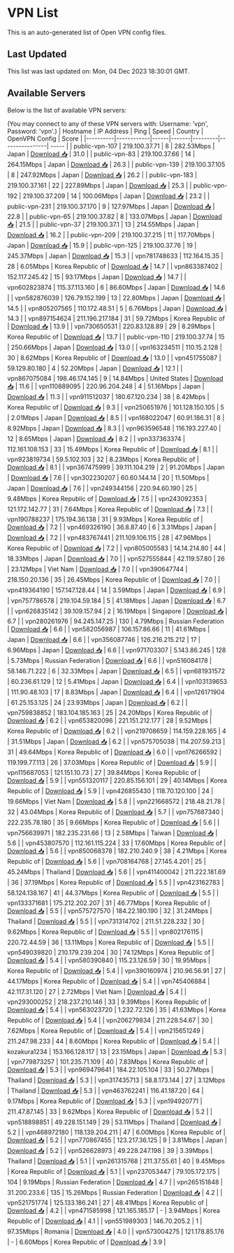 # VPN List

This is an auto-generated list of Open VPN config files.

## Last Updated

This list was last updated on: Mon, 04 Dec 2023 18:30:01 GMT.

## Available Servers

Below is the list of available VPN servers:

(You may connect to any of these VPN servers with: Username: 'vpn', Password: 'vpn'.)
| Hostname | IP Address | Ping | Speed | Country | OpenVPN Config | Score |
|----------|------------|------|-------|---------|----------------| ----- |
| public-vpn-107 | 219.100.37.71 | 8 | 282.53Mbps | Japan | [Download 📥](./configs/server_0_JP.ovpn) | 31.0 |
| public-vpn-83 | 219.100.37.66 | 14 | 264.15Mbps | Japan | [Download 📥](./configs/server_1_JP.ovpn) | 26.3 |
| public-vpn-139 | 219.100.37.105 | 8 | 247.92Mbps | Japan | [Download 📥](./configs/server_2_JP.ovpn) | 26.2 |
| public-vpn-183 | 219.100.37.161 | 22 | 227.89Mbps | Japan | [Download 📥](./configs/server_3_JP.ovpn) | 25.3 |
| public-vpn-192 | 219.100.37.209 | 14 | 100.06Mbps | Japan | [Download 📥](./configs/server_4_JP.ovpn) | 23.2 |
| public-vpn-231 | 219.100.37.170 | 9 | 127.97Mbps | Japan | [Download 📥](./configs/server_5_JP.ovpn) | 22.8 |
| public-vpn-65 | 219.100.37.82 | 8 | 133.07Mbps | Japan | [Download 📥](./configs/server_6_JP.ovpn) | 21.5 |
| public-vpn-37 | 219.100.37.1 | 13 | 214.55Mbps | Japan | [Download 📥](./configs/server_7_JP.ovpn) | 16.2 |
| public-vpn-209 | 219.100.37.215 | 11 | 117.70Mbps | Japan | [Download 📥](./configs/server_8_JP.ovpn) | 15.9 |
| public-vpn-125 | 219.100.37.76 | 19 | 245.37Mbps | Japan | [Download 📥](./configs/server_9_JP.ovpn) | 15.3 |
| vpn781748633 | 112.164.15.35 | 28 | 6.05Mbps | Korea Republic of | [Download 📥](./configs/server_10_KR.ovpn) | 14.7 |
| vpn863387402 | 152.117.245.42 | 15 | 93.17Mbps | Japan | [Download 📥](./configs/server_11_JP.ovpn) | 14.7 |
| vpn602823874 | 115.37.113.160 | 6 | 86.60Mbps | Japan | [Download 📥](./configs/server_12_JP.ovpn) | 14.6 |
| vpn582876039 | 126.79.152.199 | 13 | 22.80Mbps | Japan | [Download 📥](./configs/server_13_JP.ovpn) | 14.5 |
| vpn805207565 | 110.172.48.51 | 5 | 6.76Mbps | Japan | [Download 📥](./configs/server_14_JP.ovpn) | 14.3 |
| vpn897154624 | 211.196.217.184 | 31 | 59.72Mbps | Korea Republic of | [Download 📥](./configs/server_15_KR.ovpn) | 13.9 |
| vpn730650531 | 220.83.128.89 | 29 | 8.29Mbps | Korea Republic of | [Download 📥](./configs/server_16_KR.ovpn) | 13.7 |
| public-vpn-110 | 219.100.37.74 | 15 | 250.66Mbps | Japan | [Download 📥](./configs/server_17_JP.ovpn) | 13.0 |
| vpn163234511 | 110.15.2.128 | 30 | 8.62Mbps | Korea Republic of | [Download 📥](./configs/server_18_KR.ovpn) | 13.0 |
| vpn451755087 | 59.129.80.180 | 4 | 52.20Mbps | Japan | [Download 📥](./configs/server_19_JP.ovpn) | 12.1 |
| vpn867075084 | 198.46.174.145 | 9 | 14.84Mbps | United States | [Download 📥](./configs/server_20_US.ovpn) | 11.6 |
| vpn110889095 | 220.96.204.248 | 4 | 51.16Mbps | Japan | [Download 📥](./configs/server_21_JP.ovpn) | 11.3 |
| vpn911512037 | 180.67.120.234 | 38 | 8.42Mbps | Korea Republic of | [Download 📥](./configs/server_22_KR.ovpn) | 9.3 |
| vpn250651976 | 101.128.150.105 | 5 | 2.01Mbps | Japan | [Download 📥](./configs/server_23_JP.ovpn) | 8.5 |
| vpn168022047 | 60.91.186.31 | 8 | 8.92Mbps | Japan | [Download 📥](./configs/server_24_JP.ovpn) | 8.3 |
| vpn963596548 | 116.193.227.40 | 12 | 8.65Mbps | Japan | [Download 📥](./configs/server_25_JP.ovpn) | 8.2 |
| vpn337363374 | 112.161.108.153 | 33 | 15.49Mbps | Korea Republic of | [Download 📥](./configs/server_26_KR.ovpn) | 8.1 |
| vpn923819734 | 59.5.102.103 | 32 | 8.23Mbps | Korea Republic of | [Download 📥](./configs/server_27_KR.ovpn) | 8.1 |
| vpn367475999 | 39.111.104.219 | 2 | 91.20Mbps | Japan | [Download 📥](./configs/server_28_JP.ovpn) | 7.6 |
| vpn302230207 | 60.60.144.14 | 20 | 11.50Mbps | Japan | [Download 📥](./configs/server_29_JP.ovpn) | 7.6 |
| vpn249344156 | 220.94.60.190 | 25 | 9.48Mbps | Korea Republic of | [Download 📥](./configs/server_30_KR.ovpn) | 7.5 |
| vpn243092353 | 121.172.142.77 | 31 | 7.64Mbps | Korea Republic of | [Download 📥](./configs/server_31_KR.ovpn) | 7.3 |
| vpn190788237 | 175.194.36.138 | 31 | 9.93Mbps | Korea Republic of | [Download 📥](./configs/server_32_KR.ovpn) | 7.2 |
| vpn469326190 | 36.8.87.40 | 6 | 3.31Mbps | Japan | [Download 📥](./configs/server_33_JP.ovpn) | 7.2 |
| vpn483767441 | 211.109.106.115 | 28 | 47.96Mbps | Korea Republic of | [Download 📥](./configs/server_34_KR.ovpn) | 7.2 |
| vpn805005583 | 14.14.214.80 | 44 | 18.33Mbps | Japan | [Download 📥](./configs/server_35_JP.ovpn) | 7.0 |
| vpn527555844 | 42.119.57.80 | 26 | 23.12Mbps | Viet Nam | [Download 📥](./configs/server_36_VN.ovpn) | 7.0 |
| vpn390647744 | 218.150.20.136 | 35 | 26.45Mbps | Korea Republic of | [Download 📥](./configs/server_37_KR.ovpn) | 7.0 |
| vpn419364190 | 157.147.128.44 | 14 | 3.59Mbps | Japan | [Download 📥](./configs/server_38_JP.ovpn) | 6.9 |
| vpn757786578 | 219.104.59.184 | 5 | 41.18Mbps | Japan | [Download 📥](./configs/server_39_JP.ovpn) | 6.7 |
| vpn626835142 | 39.109.157.94 | 2 | 16.19Mbps | Singapore | [Download 📥](./configs/server_40_SG.ovpn) | 6.7 |
| vpn280261976 | 94.245.147.25 | 130 | 4.79Mbps | Russian Federation | [Download 📥](./configs/server_41_RU.ovpn) | 6.6 |
| vpn582056987 | 106.157.86.66 | 11 | 41.61Mbps | Japan | [Download 📥](./configs/server_42_JP.ovpn) | 6.6 |
| vpn356087746 | 126.216.215.212 | 17 | 6.96Mbps | Japan | [Download 📥](./configs/server_43_JP.ovpn) | 6.6 |
| vpn971703307 | 5.143.86.245 | 128 | 5.73Mbps | Russian Federation | [Download 📥](./configs/server_44_RU.ovpn) | 6.6 |
| vpn516084178 | 58.146.71.222 | 6 | 32.33Mbps | Japan | [Download 📥](./configs/server_45_JP.ovpn) | 6.5 |
| vpn681931572 | 60.236.61.129 | 12 | 5.41Mbps | Japan | [Download 📥](./configs/server_46_JP.ovpn) | 6.4 |
| vpn103139653 | 111.90.48.103 | 17 | 8.83Mbps | Japan | [Download 📥](./configs/server_47_JP.ovpn) | 6.4 |
| vpn126171904 | 61.25.153.125 | 24 | 23.93Mbps | Japan | [Download 📥](./configs/server_48_JP.ovpn) | 6.2 |
| vpn759838852 | 183.104.185.163 | 25 | 24.20Mbps | Korea Republic of | [Download 📥](./configs/server_49_KR.ovpn) | 6.2 |
| vpn653820096 | 221.151.212.177 | 28 | 9.52Mbps | Korea Republic of | [Download 📥](./configs/server_50_KR.ovpn) | 6.2 |
| vpn219708659 | 114.159.228.165 | 4 | 31.51Mbps | Japan | [Download 📥](./configs/server_51_JP.ovpn) | 6.2 |
| vpn575705038 | 114.207.59.213 | 31 | 49.64Mbps | Korea Republic of | [Download 📥](./configs/server_52_KR.ovpn) | 6.0 |
| vpn176266592 | 119.199.77.113 | 26 | 37.03Mbps | Korea Republic of | [Download 📥](./configs/server_53_KR.ovpn) | 5.9 |
| vpn115687053 | 121.151.10.73 | 27 | 39.84Mbps | Korea Republic of | [Download 📥](./configs/server_54_KR.ovpn) | 5.9 |
| vpn551320117 | 220.85.156.101 | 29 | 40.14Mbps | Korea Republic of | [Download 📥](./configs/server_55_KR.ovpn) | 5.9 |
| vpn426855430 | 118.70.120.100 | 24 | 19.66Mbps | Viet Nam | [Download 📥](./configs/server_56_VN.ovpn) | 5.8 |
| vpn221668572 | 218.48.21.78 | 32 | 43.04Mbps | Korea Republic of | [Download 📥](./configs/server_57_KR.ovpn) | 5.7 |
| vpn757687340 | 222.235.78.180 | 35 | 9.66Mbps | Korea Republic of | [Download 📥](./configs/server_58_KR.ovpn) | 5.6 |
| vpn756639971 | 182.235.231.66 | 13 | 2.58Mbps | Taiwan | [Download 📥](./configs/server_59_TW.ovpn) | 5.6 |
| vpn453807570 | 112.161.115.224 | 33 | 17.60Mbps | Korea Republic of | [Download 📥](./configs/server_60_KR.ovpn) | 5.6 |
| vpn850068378 | 182.210.240.9 | 38 | 4.21Mbps | Korea Republic of | [Download 📥](./configs/server_61_KR.ovpn) | 5.6 |
| vpn708164768 | 27.145.4.201 | 25 | 45.24Mbps | Thailand | [Download 📥](./configs/server_62_TH.ovpn) | 5.6 |
| vpn411400042 | 211.222.181.69 | 36 | 37.19Mbps | Korea Republic of | [Download 📥](./configs/server_63_KR.ovpn) | 5.5 |
| vpn423162783 | 58.124.138.167 | 41 | 44.37Mbps | Korea Republic of | [Download 📥](./configs/server_64_KR.ovpn) | 5.5 |
| vpn133371681 | 175.212.202.207 | 31 | 46.77Mbps | Korea Republic of | [Download 📥](./configs/server_65_KR.ovpn) | 5.5 |
| vpn575727570 | 184.22.180.190 | 32 | 31.24Mbps | Thailand | [Download 📥](./configs/server_66_TH.ovpn) | 5.5 |
| vpn731314702 | 211.51.228.232 | 30 | 9.62Mbps | Korea Republic of | [Download 📥](./configs/server_67_KR.ovpn) | 5.5 |
| vpn802176115 | 220.72.44.59 | 36 | 13.11Mbps | Korea Republic of | [Download 📥](./configs/server_68_KR.ovpn) | 5.5 |
| vpn549039820 | 210.179.239.204 | 30 | 74.12Mbps | Korea Republic of | [Download 📥](./configs/server_69_KR.ovpn) | 5.4 |
| vpn580390840 | 115.23.126.59 | 30 | 19.95Mbps | Korea Republic of | [Download 📥](./configs/server_70_KR.ovpn) | 5.4 |
| vpn390160974 | 210.96.56.91 | 27 | 44.17Mbps | Korea Republic of | [Download 📥](./configs/server_71_KR.ovpn) | 5.4 |
| vpn745406884 | 42.117.31.120 | 27 | 2.72Mbps | Viet Nam | [Download 📥](./configs/server_72_VN.ovpn) | 5.4 |
| vpn293000252 | 218.237.210.146 | 33 | 9.39Mbps | Korea Republic of | [Download 📥](./configs/server_73_KR.ovpn) | 5.4 |
| vpn563023720 | 1.232.72.126 | 35 | 41.63Mbps | Korea Republic of | [Download 📥](./configs/server_74_KR.ovpn) | 5.4 |
| vpn206279834 | 211.228.54.67 | 30 | 7.62Mbps | Korea Republic of | [Download 📥](./configs/server_75_KR.ovpn) | 5.4 |
| vpn215651249 | 211.247.98.233 | 44 | 8.60Mbps | Korea Republic of | [Download 📥](./configs/server_76_KR.ovpn) | 5.4 |
| kozakura1234 | 153.166.128.117 | 13 | 23.15Mbps | Japan | [Download 📥](./configs/server_77_JP.ovpn) | 5.3 |
| vpn779873257 | 101.235.71.109 | 40 | 7.83Mbps | Korea Republic of | [Download 📥](./configs/server_78_KR.ovpn) | 5.3 |
| vpn969479641 | 184.22.105.104 | 33 | 50.27Mbps | Thailand | [Download 📥](./configs/server_79_TH.ovpn) | 5.3 |
| vpn317435713 | 58.8.173.144 | 27 | 3.12Mbps | Thailand | [Download 📥](./configs/server_80_TH.ovpn) | 5.3 |
| vpn463762241 | 116.41.187.20 | 64 | 9.17Mbps | Korea Republic of | [Download 📥](./configs/server_81_KR.ovpn) | 5.3 |
| vpn194920771 | 211.47.87.145 | 33 | 9.62Mbps | Korea Republic of | [Download 📥](./configs/server_82_KR.ovpn) | 5.2 |
| vpn518898851 | 49.228.151.149 | 29 | 53.11Mbps | Thailand | [Download 📥](./configs/server_83_TH.ovpn) | 5.2 |
| vpn468972180 | 118.139.204.211 | 47 | 6.00Mbps | Korea Republic of | [Download 📥](./configs/server_84_KR.ovpn) | 5.2 |
| vpn770867455 | 123.217.36.125 | 9 | 3.81Mbps | Japan | [Download 📥](./configs/server_85_JP.ovpn) | 5.2 |
| vpn526628973 | 49.228.247.198 | 39 | 3.39Mbps | Thailand | [Download 📥](./configs/server_86_TH.ovpn) | 5.1 |
| vpn261315768 | 211.37.55.61 | 40 | 9.45Mbps | Korea Republic of | [Download 📥](./configs/server_87_KR.ovpn) | 5.1 |
| vpn237053447 | 79.105.172.175 | 104 | 9.19Mbps | Russian Federation | [Download 📥](./configs/server_88_RU.ovpn) | 4.7 |
| vpn265151848 | 31.200.233.6 | 135 | 15.26Mbps | Russian Federation | [Download 📥](./configs/server_89_RU.ovpn) | 4.2 |
| vpn521751774 | 125.133.186.241 | 27 | 48.41Mbps | Korea Republic of | [Download 📥](./configs/server_90_KR.ovpn) | 4.2 |
| vpn471585998 | 121.165.185.17 | - | 3.94Mbps | Korea Republic of | [Download 📥](./configs/server_91_KR.ovpn) | 4.1 |
| vpn551989303 | 146.70.205.2 | 1 | 97.35Mbps | Romania | [Download 📥](./configs/server_92_RO.ovpn) | 4.0 |
| vpn573004275 | 121.178.85.176 | - | 6.60Mbps | Korea Republic of | [Download 📥](./configs/server_93_KR.ovpn) | 3.9 |
